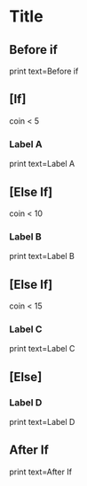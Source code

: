 # Title

## Before if 

print
  text=Before if

## [If]

coin < 5

### Label A

print
  text=Label A

## [Else If]

coin < 10

### Label B

print
  text=Label B

## [Else If]

coin < 15

### Label C

print
  text=Label C

## [Else]

### Label D

print
  text=Label D

## After If 

print
  text=After If
